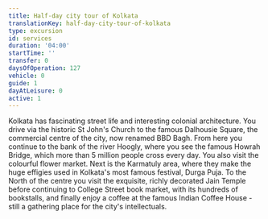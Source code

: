 ```yaml
---
title: Half-day city tour of Kolkata
translationKey: half-day-city-tour-of-kolkata
type: excursion
id: services
duration: '04:00'
startTime: ''
transfer: 0
daysOfOperation: 127
vehicle: 0
guide: 1
dayAtLeisure: 0
active: 1
---
```

Kolkata has fascinating street life and interesting colonial architecture. You drive via the historic St John's Church to the famous Dalhousie Square, the commercial centre of the city, now renamed BBD Bagh. From here you continue to the bank of the river Hoogly, where you see the famous Howrah Bridge, which more than 5 million people cross every day. You also visit the colourful flower market.     Next is the Karmatuly area, where they make the huge effigies used in Kolkata's most famous festival, Durga Puja. To the North of the centre you visit the exquisite, richly decorated Jain Temple before continuing to College Street book market, with its hundreds of bookstalls, and finally enjoy a coffee at the famous Indian Coffee House - still a gathering place for the city's intellectuals.  